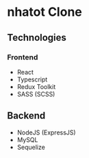 # nhatot Clone 

## Technologies

### Frontend

- React
- Typescript
- Redux Toolkit
- SASS (SCSS)


## Backend

- NodeJS (ExpressJS) 
- MySQL
- Sequelize
